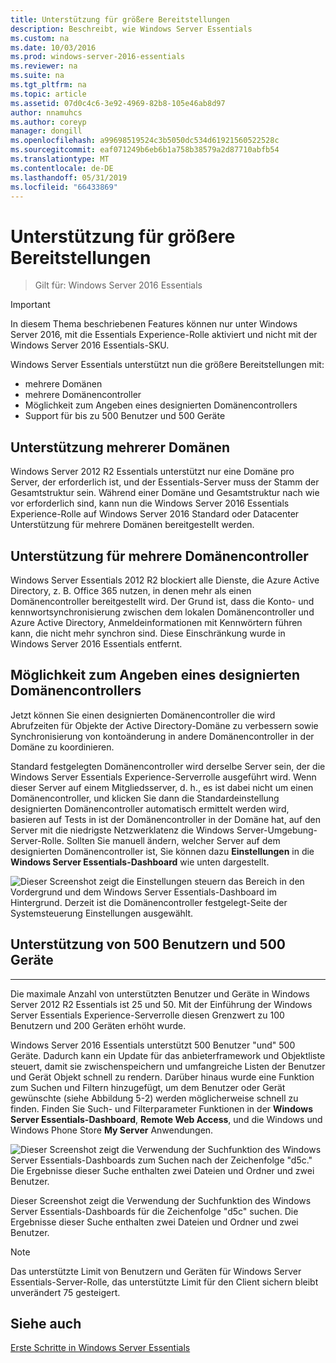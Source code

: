 ```yaml
---
title: Unterstützung für größere Bereitstellungen
description: Beschreibt, wie Windows Server Essentials
ms.custom: na
ms.date: 10/03/2016
ms.prod: windows-server-2016-essentials
ms.reviewer: na
ms.suite: na
ms.tgt_pltfrm: na
ms.topic: article
ms.assetid: 07d0c4c6-3e92-4969-82b8-105e46ab8d97
author: nnamuhcs
ms.author: coreyp
manager: dongill
ms.openlocfilehash: a99698519524c3b5050dc534d61921560522528c
ms.sourcegitcommit: eaf071249b6eb6b1a758b38579a2d87710abfb54
ms.translationtype: MT
ms.contentlocale: de-DE
ms.lasthandoff: 05/31/2019
ms.locfileid: "66433869"
---
```

# <a name="support-for-larger-deployments"></a>Unterstützung für größere Bereitstellungen

>Gilt für: Windows Server 2016 Essentials

> [!IMPORTANT]  
> In diesem Thema beschriebenen Features können nur unter Windows Server 2016, mit die Essentials Experience-Rolle aktiviert und nicht mit der Windows Server 2016 Essentials-SKU.


Windows Server Essentials unterstützt nun die größere Bereitstellungen mit:

- mehrere Domänen
- mehrere Domänencontroller
- Möglichkeit zum Angeben eines designierten Domänencontrollers
- Support für bis zu 500 Benutzer und 500 Geräte

## <a name="support-for-multiple-domains"></a>Unterstützung mehrerer Domänen

Windows Server 2012 R2 Essentials unterstützt nur eine Domäne pro Server, der erforderlich ist, und der Essentials-Server muss der Stamm der Gesamtstruktur sein. Während einer Domäne und Gesamtstruktur nach wie vor erforderlich sind, kann nun die Windows Server 2016 Essentials Experience-Rolle auf Windows Server 2016 Standard oder Datacenter Unterstützung für mehrere Domänen bereitgestellt werden.

## <a name="support-for-multiple-domain-controllers"></a>Unterstützung für mehrere Domänencontroller

 Windows Server Essentials 2012 R2 blockiert alle Dienste, die Azure Active Directory, z. B. Office 365 nutzen, in denen mehr als einen Domänencontroller bereitgestellt wird. Der Grund ist, dass die Konto- und kennwortsynchronisierung zwischen dem lokalen Domänencontroller und Azure Active Directory, Anmeldeinformationen mit Kennwörtern führen kann, die nicht mehr synchron sind. Diese Einschränkung wurde in Windows Server 2016 Essentials entfernt.

## <a name="ability-to-specify-a-designated-domain-controller"></a>Möglichkeit zum Angeben eines designierten Domänencontrollers

Jetzt können Sie einen designierten Domänencontroller die wird Abrufzeiten für Objekte der Active Directory-Domäne zu verbessern sowie Synchronisierung von kontoänderung in andere Domänencontroller in der Domäne zu koordinieren.

Standard festgelegten Domänencontroller wird derselbe Server sein, der die Windows Server Essentials Experience-Serverrolle ausgeführt wird. Wenn dieser Server auf einem Mitgliedsserver, d. h., es ist dabei nicht um einen Domänencontroller, und klicken Sie dann die Standardeinstellung designierten Domänencontroller automatisch ermittelt werden wird, basieren auf Tests in ist der Domänencontroller in der Domäne hat, auf den Server mit die niedrigste Netzwerklatenz die Windows Server-Umgebung-Server-Rolle. Sollten Sie manuell ändern, welcher Server auf dem designierten Domänencontroller ist, Sie können dazu **Einstellungen** in die **Windows Server Essentials-Dashboard** wie unten dargestellt.

![Dieser Screenshot zeigt die Einstellungen steuern das Bereich in den Vordergrund und dem Windows Server Essentials-Dashboard im Hintergrund. Derzeit ist die Domänencontroller festgelegt-Seite der Systemsteuerung Einstellungen ausgewählt.](media/larger-deployments-1.PNG)

## <a name="support-for-500-users-and-500-devices"></a>Unterstützung von 500 Benutzern und 500 Geräte
-------------------------------------

Die maximale Anzahl von unterstützten Benutzer und Geräte in Windows Server 2012 R2 Essentials ist 25 und 50. Mit der Einführung der Windows Server Essentials Experience-Serverrolle diesen Grenzwert zu 100 Benutzern und 200 Geräten erhöht wurde.

Windows Server 2016 Essentials unterstützt 500 Benutzer "und" 500 Geräte. Dadurch kann ein Update für das anbieterframework und Objektliste steuert, damit sie zwischenspeichern und umfangreiche Listen der Benutzer und Gerät Objekt schnell zu rendern. Darüber hinaus wurde eine Funktion zum Suchen und Filtern hinzugefügt, um dem Benutzer oder Gerät gewünschte (siehe Abbildung 5-2) werden möglicherweise schnell zu finden. Finden Sie Such- und Filterparameter Funktionen in der **Windows Server Essentials-Dashboard**, **Remote Web Access**, und die Windows und Windows Phone Store **My Server** Anwendungen.

![Dieser Screenshot zeigt die Verwendung der Suchfunktion des Windows Server Essentials-Dashboards zum Suchen nach der Zeichenfolge "d5c." Die Ergebnisse dieser Suche enthalten zwei Dateien und Ordner und zwei Benutzer.](media/larger-deployments-2.PNG)

Dieser Screenshot zeigt die Verwendung der Suchfunktion des Windows Server Essentials-Dashboards für die Zeichenfolge "d5c" suchen. Die Ergebnisse dieser Suche enthalten zwei Dateien und Ordner und zwei Benutzer.

> [!NOTE]  
> Das unterstützte Limit von Benutzern und Geräten für Windows Server Essentials-Server-Rolle, das unterstützte Limit für den Client sichern bleibt unverändert 75 gesteigert.

<a name="see-also"></a>Siehe auch
--------
[Erste Schritte in Windows Server Essentials](get-started.md)